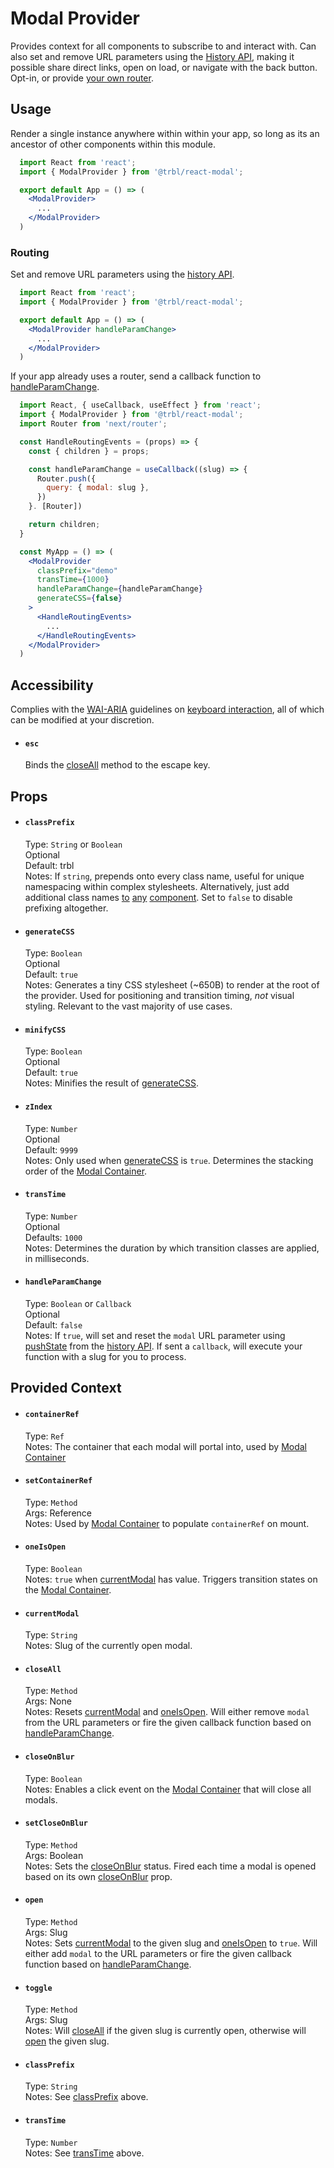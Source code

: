 # Modal Provider

Provides context for all components to subscribe to and interact with. Can also set and remove URL parameters using the [History API](https://developer.mozilla.org/en-US/docs/Web/API/History_API), making it possible share direct links, open on load, or navigate with the back button. Opt-in, or provide [your own router](#routing).

## Usage

Render a single instance anywhere within within your app, so long as its an ancestor of other components within this module.

```jsx
  import React from 'react';
  import { ModalProvider } from '@trbl/react-modal';

  export default App = () => (
    <ModalProvider>
      ...
    </ModalProvider>
  )
```

### Routing

Set and remove URL parameters using the [history API](https://developer.mozilla.org/en-US/docs/Web/API/History_API).

```jsx
  import React from 'react';
  import { ModalProvider } from '@trbl/react-modal';

  export default App = () => (
    <ModalProvider handleParamChange>
      ...
    </ModalProvider>
  )
```

If your app already uses a router, send a callback function to [handleParamChange](#handleParamChange).

```jsx
  import React, { useCallback, useEffect } from 'react';
  import { ModalProvider } from '@trbl/react-modal';
  import Router from 'next/router';

  const HandleRoutingEvents = (props) => {
    const { children } = props;

    const handleParamChange = useCallback((slug) => {
      Router.push({
        query: { modal: slug },
      })
    }. [Router])

    return children;
  }

  const MyApp = () => (
    <ModalProvider
      classPrefix="demo"
      transTime={1000}
      handleParamChange={handleParamChange}
      generateCSS={false}
    >
      <HandleRoutingEvents>
        ...
      </HandleRoutingEvents>
    </ModalProvider>
  )
```

## Accessibility

Complies with the [WAI-ARIA](https://www.w3.org/WAI/intro/aria) guidelines on [keyboard interaction](https://www.w3.org/TR/wai-aria-practices/#keyboard-interaction-7), all of which can be modified at your discretion.

- #### `esc`
  Binds the [closeAll](#closeall) method to the escape key.

## Props

- #### `classPrefix`
  Type: `String` or `Boolean`\
  Optional\
  Default: trbl\
  Notes: If `string`, prepends onto every class name, useful for unique namespacing within complex stylesheets. Alternatively, just add additional class names [to](../ModalContainer/README.md#className) [any](../ModalToggler/README.md#className) [component](../asModal/README.md#className). Set to `false` to disable prefixing altogether.

- #### `generateCSS`
  Type: `Boolean`\
  Optional\
  Default: `true`\
  Notes: Generates a tiny CSS stylesheet (~650B) to render at the root of the provider. Used for positioning and transition timing, _not_ visual styling. Relevant to the vast majority of use cases.

- #### `minifyCSS`
  Type: `Boolean`\
  Optional\
  Default: `true`\
  Notes: Minifies the result of [generateCSS](#generateCSS).

- #### `zIndex`
  Type: `Number`\
  Optional\
  Default: `9999`\
  Notes: Only used when [generateCSS](#generateCSS) is `true`. Determines the stacking order of the [Modal Container](../ModalContainer/README.md).

- #### `transTime`
  Type: `Number`\
  Optional\
  Defaults: `1000`\
  Notes: Determines the duration by which transition classes are applied, in milliseconds.

- #### `handleParamChange`
  Type: `Boolean` or `Callback`\
  Optional\
  Default: `false`\
  Notes: If `true`, will set and reset the `modal` URL parameter using [pushState](https://developer.mozilla.org/en-US/docs/Web/API/History/pushState) from the [history API](https://developer.mozilla.org/en-US/docs/Web/API/History_API). If sent a `callback`, will execute your function with a slug for you to process.

## Provided Context

- #### `containerRef`
  Type: `Ref`\
  Notes: The container that each modal will portal into, used by [Modal Container](../ModalContainer/README.md)

- #### `setContainerRef`
  Type: `Method`\
  Args: Reference\
  Notes: Used by [Modal Container](../ModalContainer/README.md) to populate `containerRef` on mount.

- #### `oneIsOpen`
  Type: `Boolean`\
  Notes: `true` when [currentModal](#currentModal) has value. Triggers transition states on the [Modal Container](../ModalContainer).

- #### `currentModal`
  Type: `String`\
  Notes: Slug of the currently open modal.

- #### `closeAll`
  Type: `Method`\
  Args: None\
  Notes: Resets [currentModal](#currentModal) and [oneIsOpen](#oneIsOpen). Will either remove `modal` from the URL parameters or fire the given callback function based on [handleParamChange](#handleParamChange).

- #### `closeOnBlur`
  Type: `Boolean`\
  Notes: Enables a click event on the [Modal Container](../ModalContainer/README.md) that will close all modals.

- #### `setCloseOnBlur`
  Type: `Method`\
  Args: Boolean\
  Notes: Sets the [closeOnBlur](#closeOnBlur) status. Fired each time a modal is opened based on its own [closeOnBlur](../asModal/README.md#closeOnBlur) prop.

- #### `open`
  Type: `Method`\
  Args: Slug\
  Notes: Sets [currentModal](#closeAll) to the given slug and [oneIsOpen](#oneIsOpen) to `true`. Will either add `modal` to the URL parameters or fire the given callback function based on [handleParamChange](#handleParamChange).

- #### `toggle`
  Type: `Method`\
  Args: Slug\
  Notes: Will [closeAll](#closeAll) if the given slug is currently open, otherwise will [open](#open) the given slug.

- #### `classPrefix`
  Type: `String`\
  Notes: See [classPrefix](#classPrefix) above.

- #### `transTime`
  Type: `Number`\
  Notes: See [transTime](#transTime) above.
